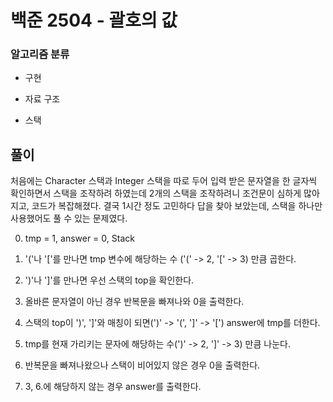 # 백준 2504 - 괄호의 값

### 알고리즘 분류

- 구현

- 자료 구조

- 스택

## 풀이

처음에는 Character 스택과 Integer 스택을 따로 두어 입력 받은 문자열을 한 글자씩 확인하면서 스택을 조작하려 하였는데 2개의 스택을 조작하려니 조건문이 심하게 많아지고, 코드가 복잡해졌다. 결국 1시간 정도 고민하다 답을 찾아 보았는데, 스택을 하나만 사용했어도 풀 수 있는 문제였다. 

0. tmp = 1, answer = 0, Stack<Character>

1. '('나 '['를 만나면 tmp 변수에 해당하는 수 ('(' -> 2, '[' -> 3) 만큼 곱한다.

2. ')'나 ']'를 만나면 우선 스택의 top을 확인한다.

3. 올바른 문자열이 아닌 경우 반복문을 빠져나와 0을 출력한다.

4. 스택의 top이 ')', ']'와 매칭이 되면(')' -> '(', ']' -> '[') answer에 tmp를 더한다.

5. tmp를 현재 가리키는 문자에 해당하는 수(')' -> 2, ']' -> 3) 만큼 나눈다.

6. 반복문을 빠져나왔으나 스택이 비어있지 않은 경우 0을 출력한다.

7. 3, 6.에 해당하지 않는 경우 answer를 출력한다.
